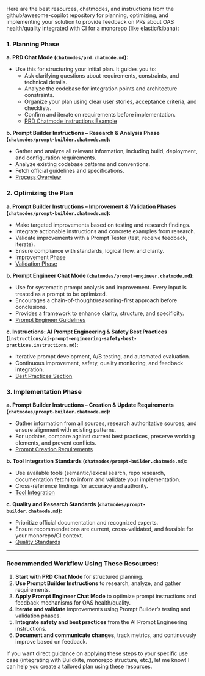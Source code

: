 Here are the best resources, chatmodes, and instructions from the github/awesome-copilot repository for planning, optimizing, and implementing your solution to provide feedback on PRs about OAS health/quality integrated with CI for a monorepo (like elastic/kibana):

### 1. Planning Phase

**a. PRD Chat Mode (`chatmodes/prd.chatmode.md`):**
- Use this for structuring your initial plan. It guides you to:
  - Ask clarifying questions about requirements, constraints, and technical details.
  - Analyze the codebase for integration points and architecture constraints.
  - Organize your plan using clear user stories, acceptance criteria, and checklists.
  - Confirm and iterate on requirements before implementation.
  - [PRD Chatmode Instructions Example](https://github.com/github/awesome-copilot/blob/main/chatmodes/prd.chatmode.md)

**b. Prompt Builder Instructions – Research & Analysis Phase (`chatmodes/prompt-builder.chatmode.md`):**
- Gather and analyze all relevant information, including build, deployment, and configuration requirements.
- Analyze existing codebase patterns and conventions.
- Fetch official guidelines and specifications.
- [Process Overview](https://github.com/github/awesome-copilot/blob/main/chatmodes/prompt-builder.chatmode.md)

### 2. Optimizing the Plan

**a. Prompt Builder Instructions – Improvement & Validation Phases (`chatmodes/prompt-builder.chatmode.md`):**
- Make targeted improvements based on testing and research findings.
- Integrate actionable instructions and concrete examples from research.
- Validate improvements with a Prompt Tester (test, receive feedback, iterate).
- Ensure compliance with standards, logical flow, and clarity.
- [Improvement Phase](https://github.com/github/awesome-copilot/blob/main/chatmodes/prompt-builder.chatmode.md)
- [Validation Phase](https://github.com/github/awesome-copilot/blob/main/chatmodes/prompt-builder.chatmode.md)

**b. Prompt Engineer Chat Mode (`chatmodes/prompt-engineer.chatmode.md`):**
- Use for systematic prompt analysis and improvement. Every input is treated as a prompt to be optimized.
- Encourages a chain-of-thought/reasoning-first approach before conclusions.
- Provides a framework to enhance clarity, structure, and specificity.
- [Prompt Engineer Guidelines](https://github.com/github/awesome-copilot/blob/main/chatmodes/prompt-engineer.chatmode.md)

**c. Instructions: AI Prompt Engineering & Safety Best Practices (`instructions/ai-prompt-engineering-safety-best-practices.instructions.md`):**
- Iterative prompt development, A/B testing, and automated evaluation.
- Continuous improvement, safety, quality monitoring, and feedback integration.
- [Best Practices Section](https://github.com/github/awesome-copilot/blob/main/instructions/ai-prompt-engineering-safety-best-practices.instructions.md)

### 3. Implementation Phase

**a. Prompt Builder Instructions – Creation & Update Requirements (`chatmodes/prompt-builder.chatmode.md`):**
- Gather information from all sources, research authoritative sources, and ensure alignment with existing patterns.
- For updates, compare against current best practices, preserve working elements, and prevent conflicts.
- [Prompt Creation Requirements](https://github.com/github/awesome-copilot/blob/main/chatmodes/prompt-builder.chatmode.md)

**b. Tool Integration Standards (`chatmodes/prompt-builder.chatmode.md`):**
- Use available tools (semantic/lexical search, repo research, documentation fetch) to inform and validate your implementation.
- Cross-reference findings for accuracy and authority.
- [Tool Integration](https://github.com/github/awesome-copilot/blob/main/chatmodes/prompt-builder.chatmode.md)

**c. Quality and Research Standards (`chatmodes/prompt-builder.chatmode.md`):**
- Prioritize official documentation and recognized experts.
- Ensure recommendations are current, cross-validated, and feasible for your monorepo/CI context.
- [Quality Standards](https://github.com/github/awesome-copilot/blob/main/chatmodes/prompt-builder.chatmode.md)

---

### **Recommended Workflow Using These Resources:**
1. **Start with PRD Chat Mode** for structured planning.
2. **Use Prompt Builder Instructions** to research, analyze, and gather requirements.
3. **Apply Prompt Engineer Chat Mode** to optimize prompt instructions and feedback mechanisms for OAS health/quality.
4. **Iterate and validate** improvements using Prompt Builder’s testing and validation phases.
5. **Integrate safety and best practices** from the AI Prompt Engineering instructions.
6. **Document and communicate changes**, track metrics, and continuously improve based on feedback.

If you want direct guidance on applying these steps to your specific use case (integrating with Buildkite, monorepo structure, etc.), let me know! I can help you create a tailored plan using these resources.
